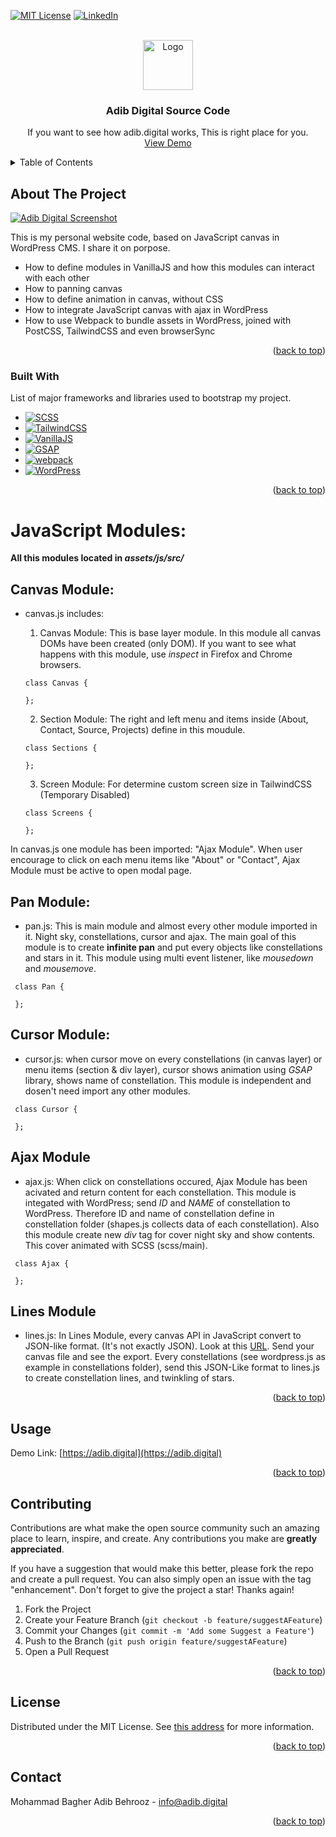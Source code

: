<!-- Improved compatibility of back to top link: See: https://github.com/othneildrew/Best-README-Template/pull/73 -->
<a name="readme-top"></a>
<!--
*** Thanks for checking out the Best-README-Template. If you have a suggestion
*** that would make this better, please fork the repo and create a pull request
*** or simply open an issue with the tag "enhancement".
*** Don't forget to give the project a star!
*** Thanks again! Now go create something AMAZING! :D
-->



<!-- PROJECT SHIELDS -->
<!--
*** I'm using markdown "reference style" links for readability.
*** Reference links are enclosed in brackets [ ] instead of parentheses ( ).
*** See the bottom of this document for the declaration of the reference variables
*** for contributors-url, forks-url, etc. This is an optional, concise syntax you may use.
*** https://www.markdownguide.org/basic-syntax/#reference-style-links
-->
[![MIT License][license-shield]][license-url]
[![LinkedIn][linkedin-shield]][linkedin-url]


<!-- PROJECT LOGO -->
<br />
<div align="center">
  <a href="https://github.com/othneildrew/Best-README-Template">
    <img src="images/logo.png" alt="Logo" width="80" height="80">
  </a>

  <h3 align="center">Adib Digital Source Code</h3>

  <p align="center">
    If you want to see how adib.digital works, This is right place for you.
    <br />
    <a href="https://adib.digital">View Demo</a>
    <!--
    ·
    <a href="https://github.com/othneildrew/Best-README-Template/issues">Report Bug</a>
    ·
    <a href="https://github.com/othneildrew/Best-README-Template/issues">Request Feature</a>
    -->
  </p>
</div>



<!-- TABLE OF CONTENTS -->
<details>
  <summary>Table of Contents</summary>
  <ol>
    <li>
      <a href="#about-the-project">About The Project</a>
      <ul>
        <li><a href="#built-with">Built With</a></li>
      </ul>
    </li>
    <li>
      <a href="#getting-started">Getting Started</a>
      <ul>
        <li><a href="#prerequisites">Prerequisites</a></li>
        <li><a href="#installation">Installation</a></li>
      </ul>
    </li>
    <li><a href="#usage">Usage</a></li>
    <li><a href="#roadmap">Roadmap</a></li>
    <li><a href="#contributing">Contributing</a></li>
    <li><a href="#license">License</a></li>
    <li><a href="#contact">Contact</a></li>
    <li><a href="#acknowledgments">Acknowledgments</a></li>
  </ol>
</details>



<!-- ABOUT THE PROJECT -->
## About The Project

[![Adib Digital Screenshot][product-screenshot]](https://adib.digital)

This is my personal website code, based on JavaScript canvas in WordPress CMS. I share it on porpose.
* How to define modules in VanillaJS and how this modules can interact with each other
* How to panning canvas 
* How to define animation in canvas, without CSS
* How to integrate JavaScript canvas with ajax in WordPress
* How to use Webpack to bundle assets in WordPress, joined with PostCSS, TailwindCSS and even browserSync 

<p align="right">(<a href="#readme-top">back to top</a>)</p>

### Built With

List of major frameworks and libraries used to bootstrap my project.

* [![SCSS][SCSS]][SCSS-url]
* [![TailwindCSS][TailwindCSS]][TailwindCSS-url]
* [![VanillaJS][VanillaJS]][VanillaJS-url]
* [![GSAP][GSAP]][GSAP-url]
* [![webpack][Webpack]][Webpack-url]
* [![WordPress][WordPress]][WordPress-url]

<p align="right">(<a href="#readme-top">back to top</a>)</p>

# JavaScript Modules:
**All this modules located in _assets/js/src/_**

## Canvas Module:
* canvas.js includes: 
    1. Canvas Module: This is base layer module. In this module all canvas DOMs have been created (only DOM). If you want to see what happens with this module, use _inspect_ in Firefox and Chrome browsers.

  ```
  class Canvas {

  };
  ```     
    2. Section Module: The right and left menu and items inside (About, Contact, Source, Projects) define in this moudule.

  ```
  class Sections {

  };
  ``` 
    3. Screen Module: For determine custom screen size in TailwindCSS (Temporary Disabled)

  ```
  class Screens {

  };
  ``` 
In canvas.js one module has been imported: "Ajax Module". When user encourage to click on each menu items like "About" or "Contact", Ajax Module must be active to open modal page.

## Pan Module:
* pan.js:
    This is main module and almost every other module imported in it. Night sky, constellations, cursor and ajax. 
The main goal of this module is to create **infinite pan** and put every objects like constellations and stars in it. This module using multi event listener, like _mousedown_ and _mousemove_.

 ```
  class Pan {

  };
  ``` 

## Cursor Module:
* cursor.js:
    when cursor move on every constellations (in canvas layer) or menu items (section & div layer), cursor shows animation using _GSAP_ library, shows name of constellation. This module is independent and dosen't need import any other modules.

 ```
  class Cursor {

  };
  ``` 

## Ajax Module
* ajax.js:
    When click on constellations occured, Ajax Module has been acivated and return content for each constellation. 
This module is integated with WordPress; send _ID_ and _NAME_ of constellation to WordPress. Therefore ID and name of constellation define in constellation folder (shapes.js collects data of each constellation). 
Also this module create new _div_ tag for cover night sky and show contents. This cover animated with SCSS (scss/main).

 ```
  class Ajax {

  };
  ``` 

## Lines Module
* lines.js: 
    In Lines Module, every canvas API in JavaScript convert to JSON-like format. (It's not exactly JSON). Look at this <a href="https://adib.digital/converter">URL</a>. Send your canvas file and see the export. Every constellations (see wordpress.js as example in constellations folder), send this JSON-Like format to lines.js to create constellation lines, and twinkling of stars.

<p align="right">(<a href="#readme-top">back to top</a>)</p>


<!-- USAGE EXAMPLES -->
## Usage
Demo Link: [https://adib.digital](https://adib.digital)
<p align="right">(<a href="#readme-top">back to top</a>)</p>


<!-- CONTRIBUTING -->
## Contributing

Contributions are what make the open source community such an amazing place to learn, inspire, and create. Any contributions you make are **greatly appreciated**.

If you have a suggestion that would make this better, please fork the repo and create a pull request. You can also simply open an issue with the tag "enhancement".
Don't forget to give the project a star! Thanks again!

1. Fork the Project
2. Create your Feature Branch (`git checkout -b feature/suggestAFeature`)
3. Commit your Changes (`git commit -m 'Add some Suggest a Feature'`)
4. Push to the Branch (`git push origin feature/suggestAFeature`)
5. Open a Pull Request

<p align="right">(<a href="#readme-top">back to top</a>)</p>



<!-- LICENSE -->
## License

Distributed under the MIT License. See <a href="https://opensource.org/license/mit/">this address</a> for more information.
<p align="right">(<a href="#readme-top">back to top</a>)</p>


<!-- CONTACT -->
## Contact
Mohammad Bagher Adib Behrooz - info@adib.digital

<p align="right">(<a href="#readme-top">back to top</a>)</p>


<!-- MARKDOWN LINKS & IMAGES -->
[license-shield]: https://img.shields.io/github/license/othneildrew/Best-README-Template.svg?style=for-the-badge
[license-url]: https://github.com/othneildrew/Best-README-Template/blob/master/LICENSE.txt
[linkedin-shield]: https://img.shields.io/badge/-LinkedIn-black.svg?style=for-the-badge&logo=linkedin&colorB=555
[linkedin-url]: https://linkedin.com/in/adibbehrooz
[product-screenshot]: https://adib.digital/media/adib.online/2023/11/screenshot.gif
[TailwindCSS]: https://img.shields.io/badge/TailwindCSS-blue?style=flat&logo=tailwindcss
[TailwindCSS-url]: https://tailwindcss.com/
[VanillaJS]: https://img.shields.io/badge/VanillaJS-CECE08?style=flat&logo=javascript
[VanillaJS-url]: https://developer.mozilla.org/en-US/docs/Web/JavaScript
[GSAP]: https://img.shields.io/badge/GSAP-0AD068?style=flat&logo=greensock
[GSAP-url]: https://gsap.com
[SCSS]: https://img.shields.io/badge/SCSS-C76494?style=flat&logo=cssmodules
[SCSS-url]: https://sass-lang.com/
[Webpack]: https://img.shields.io/badge/Webpack-8ACEF2?style=flat&logo=webpack
[Webpack-url]: https://webpack.js.org/
[WordPress]: https://img.shields.io/badge/WordPress-gray?style=flat&logo=wordpress
[WordPress-url]: https://WordPress.org/